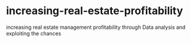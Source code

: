 # increasing-real-estate-profitability
increasing real estate management profitability through Data analysis and exploiting the chances
